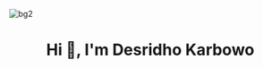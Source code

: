![bg2](https://user-images.githubusercontent.com/52590067/231915675-e392911a-2d1c-40de-9716-34fdb86e2c76.jpg)

<h1 align="center">Hi 👋, I'm Desridho Karbowo</h1>
